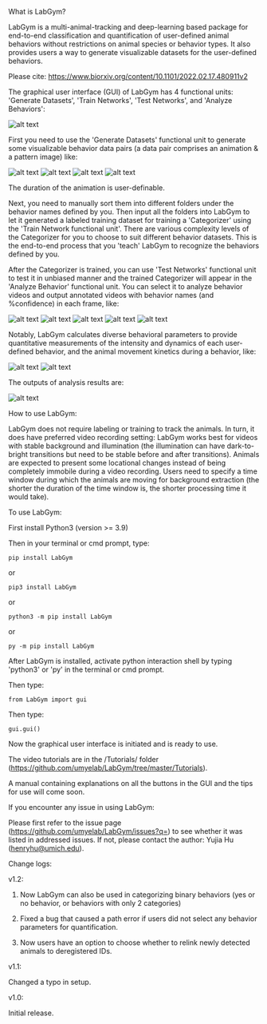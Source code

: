 What is LabGym?

LabGym is a multi-animal-tracking and deep-learning based package for end-to-end classification and quantification of user-defined animal behaviors without restrictions on animal species or behavior types. It also provides users a way to generate visualizable datasets for the user-defined behaviors.

Please cite:
https://www.biorxiv.org/content/10.1101/2022.02.17.480911v2



The graphical user interface (GUI) of LabGym has 4 functional units: 'Generate Datasets', 'Train Networks', 'Test Networks', and 'Analyze Behaviors':

![alt text](https://github.com/yujiahu415/LabGym/blob/3cac15a69c386673853d91a93f73818f35726e71/Examples/Graphical_user_interface.png)



First you need to use the 'Generate Datasets' functional unit to generate some visualizable behavior data pairs (a data pair comprises an animation & a pattern image) like:

![alt text](https://github.com/yujiahu415/LabGym/blob/a9c77cd1f25ca1edc97aadb2257dd8fc0552483d/Examples/Larvae.gif)
![alt text](https://github.com/yujiahu415/LabGym/blob/4484050e52480cdc0e0611eaff3545dfedf03908/Examples/Flies.gif)
![alt text](https://github.com/yujiahu415/LabGym/blob/6ea290e8b86b30ae882631a8301ef6c80545f802/Examples/Mice.gif)
![alt text](https://github.com/yujiahu415/LabGym/blob/6ea290e8b86b30ae882631a8301ef6c80545f802/Examples/Rats.gif)



The duration of the animation is user-definable.

Next, you need to manually sort them into different folders under the behavior names defined by you. Then input all the folders into LabGym to let it generated a labeled training dataset for training a 'Categorizer' using the 'Train Network functional unit'. There are various complexity levels of the Categorizer for you to choose to suit different behavior datasets. This is the end-to-end process that you 'teach' LabGym to recognize the behaviors defined by you. 

After the Categorizer is trained, you can use 'Test Networks' functional unit to test it in unbiased manner and the trained Categorizer will appear in the 'Analyze Behavior' functional unit. You can select it to analyze behavior videos and output annotated videos with behavior names (and %confidence) in each frame, like:

![alt text](https://github.com/yujiahu415/LabGym/blob/6ea290e8b86b30ae882631a8301ef6c80545f802/Examples/Categorizer_larvae.gif)
![alt text](https://github.com/yujiahu415/LabGym/blob/6ea290e8b86b30ae882631a8301ef6c80545f802/Examples/Categorizer_mice_1.gif)
![alt text](https://github.com/yujiahu415/LabGym/blob/6ea290e8b86b30ae882631a8301ef6c80545f802/Examples/Categorizer_mice_2.gif)
![alt text](https://github.com/yujiahu415/LabGym/blob/6ea290e8b86b30ae882631a8301ef6c80545f802/Examples/Categorizer_rats_1.gif)
![alt text](https://github.com/yujiahu415/LabGym/blob/6ea290e8b86b30ae882631a8301ef6c80545f802/Examples/Categorizer_rats_2.gif)



Notably, LabGym calculates diverse behavioral parameters to provide quantitative measurements of the intensity and dynamics of each user-defined behavior, and the animal movement kinetics during a behavior, like:

![alt text](https://github.com/yujiahu415/LabGym/blob/6ea290e8b86b30ae882631a8301ef6c80545f802/Examples/Quantify%20behavior_1.jpg)
![alt text](https://github.com/yujiahu415/LabGym/blob/6ea290e8b86b30ae882631a8301ef6c80545f802/Examples/Quantify%20behavior_2.jpg)



The outputs of analysis results are:

![alt text](https://github.com/yujiahu415/LabGym/blob/6ea290e8b86b30ae882631a8301ef6c80545f802/Examples/Analysis_output.jpg)






How to use LabGym:

LabGym does not require labeling or training to track the animals. In turn, it does have preferred video recording setting: LabGym works best for videos with stable background and illumination (the illumination can have dark-to-bright transitions but need to be stable before and after transitions). Animals are expected to present some locational changes instead of being completely immobile during a video recording. Users need to specify a time window during which the animals are moving for background extraction (the shorter the duration of the time window is, the shorter processing time it would take).



To use LabGym:

First install Python3 (version >= 3.9)

Then in your terminal or cmd prompt, type:

    pip install LabGym

or

    pip3 install LabGym

or

    python3 -m pip install LabGym

or

    py -m pip install LabGym

After LabGym is installed, activate python interaction shell by typing 'python3' or 'py' in the terminal or cmd prompt.

Then type:

    from LabGym import gui

Then type:

    gui.gui()

Now the graphical user interface is initiated and is ready to use.



The video tutorials are in the /Tutorials/ folder (https://github.com/umyelab/LabGym/tree/master/Tutorials).

A manual containing explanations on all the buttons in the GUI and the tips for use will come soon.






If you encounter any issue in using LabGym:

Please first refer to the issue page (https://github.com/umyelab/LabGym/issues?q=) to see whether it was listed in addressed issues. If not, please contact the author: Yujia Hu (henryhu@umich.edu).






Change logs:



v1.2:

1. Now LabGym can also be used in categorizing binary behaviors (yes or no behavior, or behaviors with only 2 categories)

2. Fixed a bug that caused a path error if users did not select any behavior parameters for quantification.

3. Now users have an option to choose whether to relink newly detected animals to deregistered IDs. 



v1.1:

Changed a typo in setup.



v1.0:

Initial release.






